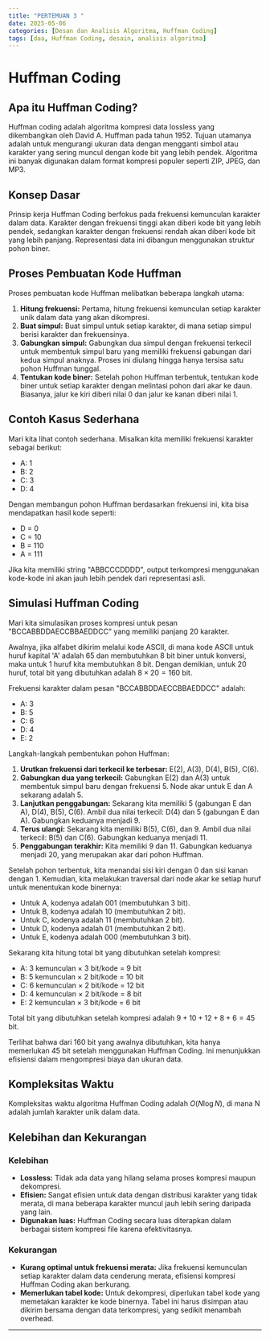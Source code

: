 ```yaml
---
title: "PERTEMUAN 3 "
date: 2025-05-06
categories: [Desan dan Analisis Algoritma, Huffman Coding]
tags: [daa, Huffman Coding, desain, analisis algoritma]
---
```


# Huffman Coding

## Apa itu Huffman Coding?

Huffman coding adalah algoritma kompresi data lossless yang dikembangkan oleh David A. Huffman pada tahun 1952. Tujuan utamanya adalah untuk mengurangi ukuran data dengan mengganti simbol atau karakter yang sering muncul dengan kode bit yang lebih pendek. Algoritma ini banyak digunakan dalam format kompresi populer seperti ZIP, JPEG, dan MP3.

## Konsep Dasar

Prinsip kerja Huffman Coding berfokus pada frekuensi kemunculan karakter dalam data. Karakter dengan frekuensi tinggi akan diberi kode bit yang lebih pendek, sedangkan karakter dengan frekuensi rendah akan diberi kode bit yang lebih panjang. Representasi data ini dibangun menggunakan struktur pohon biner.

## Proses Pembuatan Kode Huffman

Proses pembuatan kode Huffman melibatkan beberapa langkah utama:

1.  **Hitung frekuensi:** Pertama, hitung frekuensi kemunculan setiap karakter unik dalam data yang akan dikompresi.
2.  **Buat simpul:** Buat simpul untuk setiap karakter, di mana setiap simpul berisi karakter dan frekuensinya.
3.  **Gabungkan simpul:** Gabungkan dua simpul dengan frekuensi terkecil untuk membentuk simpul baru yang memiliki frekuensi gabungan dari kedua simpul anaknya. Proses ini diulang hingga hanya tersisa satu pohon Huffman tunggal.
4.  **Tentukan kode biner:** Setelah pohon Huffman terbentuk, tentukan kode biner untuk setiap karakter dengan melintasi pohon dari akar ke daun. Biasanya, jalur ke kiri diberi nilai 0 dan jalur ke kanan diberi nilai 1.

## Contoh Kasus Sederhana

Mari kita lihat contoh sederhana. Misalkan kita memiliki frekuensi karakter sebagai berikut:
* A: 1
* B: 2
* C: 3
* D: 4

Dengan membangun pohon Huffman berdasarkan frekuensi ini, kita bisa mendapatkan hasil kode seperti:
* D = 0
* C = 10
* B = 110
* A = 111

Jika kita memiliki string "ABBCCCDDDD", output terkompresi menggunakan kode-kode ini akan jauh lebih pendek dari representasi asli.

## Simulasi Huffman Coding

Mari kita simulasikan proses kompresi untuk pesan "BCCABBDDAECCBBAEDDCC" yang memiliki panjang 20 karakter.

Awalnya, jika alfabet dikirim melalui kode ASCII, di mana kode ASCII untuk huruf kapital 'A' adalah 65 dan membutuhkan 8 bit biner untuk konversi, maka untuk 1 huruf kita membutuhkan 8 bit. Dengan demikian, untuk 20 huruf, total bit yang dibutuhkan adalah $8 \times 20 = 160$ bit.

Frekuensi karakter dalam pesan "BCCABBDDAECCBBAEDDCC" adalah:
* A: 3
* B: 5
* C: 6
* D: 4
* E: 2

Langkah-langkah pembentukan pohon Huffman:

1.  **Urutkan frekuensi dari terkecil ke terbesar:** E(2), A(3), D(4), B(5), C(6).
2.  **Gabungkan dua yang terkecil:** Gabungkan E(2) dan A(3) untuk membentuk simpul baru dengan frekuensi 5. Node akar untuk E dan A sekarang adalah 5.
3.  **Lanjutkan penggabungan:** Sekarang kita memiliki 5 (gabungan E dan A), D(4), B(5), C(6). Ambil dua nilai terkecil: D(4) dan 5 (gabungan E dan A). Gabungkan keduanya menjadi 9.
4.  **Terus ulangi:** Sekarang kita memiliki B(5), C(6), dan 9. Ambil dua nilai terkecil: B(5) dan C(6). Gabungkan keduanya menjadi 11.
5.  **Penggabungan terakhir:** Kita memiliki 9 dan 11. Gabungkan keduanya menjadi 20, yang merupakan akar dari pohon Huffman.

Setelah pohon terbentuk, kita menandai sisi kiri dengan 0 dan sisi kanan dengan 1. Kemudian, kita melakukan traversal dari node akar ke setiap huruf untuk menentukan kode binernya:

* Untuk A, kodenya adalah 001 (membutuhkan 3 bit).
* Untuk B, kodenya adalah 10 (membutuhkan 2 bit).
* Untuk C, kodenya adalah 11 (membutuhkan 2 bit).
* Untuk D, kodenya adalah 01 (membutuhkan 2 bit).
* Untuk E, kodenya adalah 000 (membutuhkan 3 bit).

Sekarang kita hitung total bit yang dibutuhkan setelah kompresi:
* A: 3 kemunculan $\times$ 3 bit/kode = 9 bit
* B: 5 kemunculan $\times$ 2 bit/kode = 10 bit
* C: 6 kemunculan $\times$ 2 bit/kode = 12 bit
* D: 4 kemunculan $\times$ 2 bit/kode = 8 bit
* E: 2 kemunculan $\times$ 3 bit/kode = 6 bit

Total bit yang dibutuhkan setelah kompresi adalah $9 + 10 + 12 + 8 + 6 = 45$ bit.

Terlihat bahwa dari 160 bit yang awalnya dibutuhkan, kita hanya memerlukan 45 bit setelah menggunakan Huffman Coding. Ini menunjukkan efisiensi dalam mengompresi biaya dan ukuran data.

## Kompleksitas Waktu

Kompleksitas waktu algoritma Huffman Coding adalah $O(N \log N)$, di mana N adalah jumlah karakter unik dalam data.

## Kelebihan dan Kekurangan

### Kelebihan

* **Lossless:** Tidak ada data yang hilang selama proses kompresi maupun dekompresi.
* **Efisien:** Sangat efisien untuk data dengan distribusi karakter yang tidak merata, di mana beberapa karakter muncul jauh lebih sering daripada yang lain.
* **Digunakan luas:** Huffman Coding secara luas diterapkan dalam berbagai sistem kompresi file karena efektivitasnya.

### Kekurangan

* **Kurang optimal untuk frekuensi merata:** Jika frekuensi kemunculan setiap karakter dalam data cenderung merata, efisiensi kompresi Huffman Coding akan berkurang.
* **Memerlukan tabel kode:** Untuk dekompresi, diperlukan tabel kode yang memetakan karakter ke kode binernya. Tabel ini harus disimpan atau dikirim bersama dengan data terkompresi, yang sedikit menambah overhead.

---